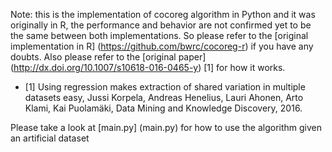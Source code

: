 Note: this is the implementation of cocoreg algorithm in Python and it was originally in R,
the performance and behavior are not confirmed yet to be the same between both implementations. So please
refer to the [original implementation in R] (https://github.com/bwrc/cocoreg-r) if you have any doubts. Also please refer to the [original paper] (http://dx.doi.org/10.1007/s10618-016-0465-y) [1] for how it works.

* [1] Using regression makes extraction of shared variation in multiple datasets easy, Jussi Korpela, Andreas Henelius, Lauri Ahonen, Arto Klami, Kai Puolamäki, Data Mining and Knowledge Discovery, 2016.

Please take a look at [main.py] (main.py) for how to use the algorithm given an artificial dataset
